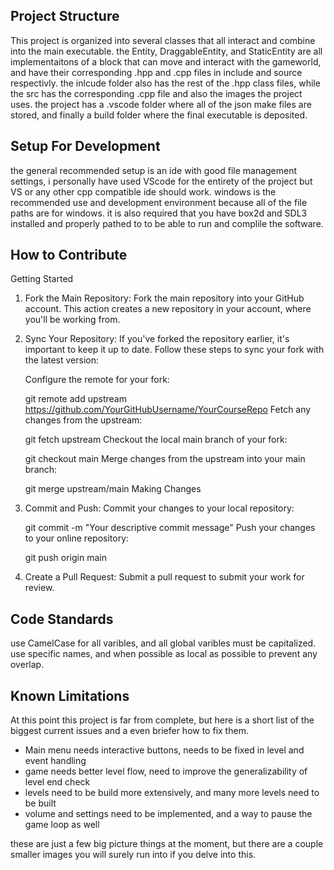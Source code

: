 ##  Project Structure
This project is organized into several classes that all interact and combine into the main executable. the Entity, DraggableEntity, and StaticEntity are all implementaitons of a block that can move and interact with the gameworld, and have their corresponding .hpp and .cpp files in include and source respectivly. the inlcude folder also has the rest of the .hpp class files, while the src has the corresponding .cpp file and also the images the project uses. the project has a .vscode folder where all of the json make files are stored, and finally a build folder where the final executable is deposited.

## Setup For Development
  the general recommended setup is an ide with good file management settings, i personally have used VScode for the entirety of the project but VS or any other cpp compatible ide should work. windows is the recommended use and development environment because all of the file paths are for windows.
  it is also required that you have box2d and SDL3 installed and properly pathed to to be able to run and complile the software.

## How to Contribute
Getting Started
1. Fork the Main Repository:
  Fork the main repository into your GitHub account. This action creates a new repository in your account, where you'll be working from.

2. Sync Your Repository:
    If you've forked the repository earlier, it's important to keep it up to date. Follow these steps to sync your fork with the latest version:
    
    Configure the remote for your fork:
    
    git remote add upstream https://github.com/YourGitHubUsername/YourCourseRepo
    Fetch any changes from the upstream:
    
    git fetch upstream
    Checkout the local main branch of your fork:
    
    git checkout main
    Merge changes from the upstream into your main branch:
    
    git merge upstream/main
    Making Changes

3. Commit and Push:
    Commit your changes to your local repository:
    
    git commit -m "Your descriptive commit message"
    Push your changes to your online repository:
    
    git push origin main
5. Create a Pull Request:
  Submit a pull request to submit your work for review.


## Code Standards
  use CamelCase for all varibles, and all global varibles must be capitalized. use specific names, and when possible as local as possible to prevent any overlap.

## Known Limitations
  At this point this project is far from complete, but here is a short list of the biggest current issues and a even briefer how to fix them.
  - Main menu needs interactive buttons, needs to be fixed in level and event handling
  - game needs better level flow, need to improve the generalizability of level end check
  - levels need to be build more extensively, and many more levels need to be built
  - volume and settings need to be implemented, and a way to pause the game loop as well

these are just a few big picture things at the moment, but there are a couple smaller images you will surely run into if you delve into this.
